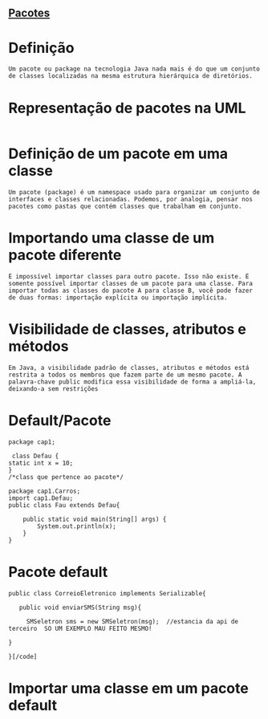 ## [Pacotes](12.md)

# Definição

```
Um pacote ou package na tecnologia Java nada mais é do que um conjunto de classes localizadas na mesma estrutura hierárquica de diretórios.
```

# Representação de pacotes na UML

```
```
 
# Definição de um pacote em uma classe

```
Um pacote (package) é um namespace usado para organizar um conjunto de interfaces e classes relacionadas. Podemos, por analogia, pensar nos pacotes como pastas que contém classes que trabalham em conjunto.
```

# Importando uma classe de um pacote diferente

```
É impossível importar classes para outro pacote. Isso não existe. É somente possível importar classes de um pacote para uma classe. Para importar todas as classes do pacote A para classe B, você pode fazer de duas formas: importação explícita ou importação implícita.
```

# Visibilidade de classes, atributos e métodos

```
Em Java, a visibilidade padrão de classes, atributos e métodos está restrita a todos os membros que fazem parte de um mesmo pacote. A palavra-chave public modifica essa visibilidade de forma a ampliá-la, deixando-a sem restrições
```

# Default/Pacote

```
package cap1;

 class Defau {
static int x = 10; 
}
/*class que pertence ao pacote*/

package cap1.Carros;
import cap1.Defau;
public class Fau extends Defau{

	public static void main(String[] args) {
		System.out.println(x);
	}
}
```

# Pacote default
```
public class CorreioEletronico implements Serializable{

   public void enviarSMS(String msg){

     SMSeletron sms = new SMSeletron(msg);  //estancia da api de terceiro  SO UM EXEMPLO MAU FEITO MESMO!

}

}[/code]
```

# Importar uma classe em um pacote default
```
```


